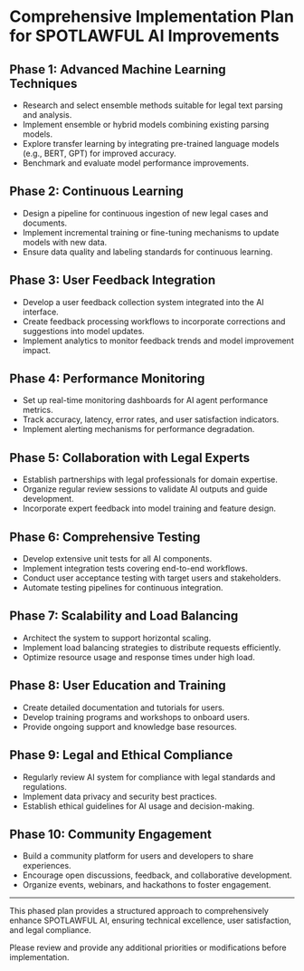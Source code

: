 # Comprehensive Implementation Plan for SPOTLAWFUL AI Improvements

## Phase 1: Advanced Machine Learning Techniques

- Research and select ensemble methods suitable for legal text parsing and analysis.
- Implement ensemble or hybrid models combining existing parsing models.
- Explore transfer learning by integrating pre-trained language models (e.g., BERT, GPT) for improved accuracy.
- Benchmark and evaluate model performance improvements.

## Phase 2: Continuous Learning

- Design a pipeline for continuous ingestion of new legal cases and documents.
- Implement incremental training or fine-tuning mechanisms to update models with new data.
- Ensure data quality and labeling standards for continuous learning.

## Phase 3: User Feedback Integration

- Develop a user feedback collection system integrated into the AI interface.
- Create feedback processing workflows to incorporate corrections and suggestions into model updates.
- Implement analytics to monitor feedback trends and model improvement impact.

## Phase 4: Performance Monitoring

- Set up real-time monitoring dashboards for AI agent performance metrics.
- Track accuracy, latency, error rates, and user satisfaction indicators.
- Implement alerting mechanisms for performance degradation.

## Phase 5: Collaboration with Legal Experts

- Establish partnerships with legal professionals for domain expertise.
- Organize regular review sessions to validate AI outputs and guide development.
- Incorporate expert feedback into model training and feature design.

## Phase 6: Comprehensive Testing

- Develop extensive unit tests for all AI components.
- Implement integration tests covering end-to-end workflows.
- Conduct user acceptance testing with target users and stakeholders.
- Automate testing pipelines for continuous integration.

## Phase 7: Scalability and Load Balancing

- Architect the system to support horizontal scaling.
- Implement load balancing strategies to distribute requests efficiently.
- Optimize resource usage and response times under high load.

## Phase 8: User Education and Training

- Create detailed documentation and tutorials for users.
- Develop training programs and workshops to onboard users.
- Provide ongoing support and knowledge base resources.

## Phase 9: Legal and Ethical Compliance

- Regularly review AI system for compliance with legal standards and regulations.
- Implement data privacy and security best practices.
- Establish ethical guidelines for AI usage and decision-making.

## Phase 10: Community Engagement

- Build a community platform for users and developers to share experiences.
- Encourage open discussions, feedback, and collaborative development.
- Organize events, webinars, and hackathons to foster engagement.

---

This phased plan provides a structured approach to comprehensively enhance SPOTLAWFUL AI, ensuring technical excellence, user satisfaction, and legal compliance.

Please review and provide any additional priorities or modifications before implementation.
